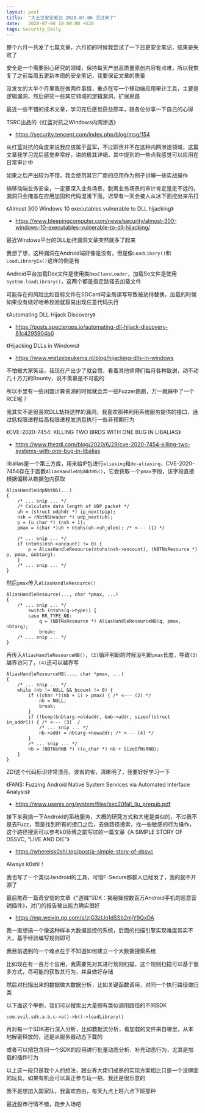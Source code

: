 ```yaml
---
layout: post
title:  "大土豆安全笔记 2020.07.06 活过来了"
date:   2020-07-06 18:00:00 +520
tags: Security_Daily
---
```


整个六月一共发了七篇文章，六月初的时候我尝试了一下日更安全笔记，结果是失败了

安全是一个需要耐心研究的领域，保持每天产出高质量原创内容有点难，所以我恢复了之前每周五更新本周的安全笔记，我要保证文章的质量

没发文的大半个月里我在做两件事情，重点在写一个移动端应用审计工具，主要是逻辑漏洞，然后研究一些其它领域的逻辑漏洞，扩展思路

最近一些不错的技术文章，学习完后感觉获益颇丰，跟各位分享一下自己的心得

TSRC出品的《红蓝对抗之Windows内网渗透》
- https://security.tencent.com/index.php/blog/msg/154

从红蓝对抗的角度来说我应该属于蓝军，不过职责并不在这种内网渗透领域，这篇文章我学习完后感觉非常好，讲的极其详细，其中提到的一些点我感觉可以应用在日常审计中

如果之后产出较为不错，我会使用其它厂商的应用作为例子讲解一些实战操作

搞移动端业务安全，一定要深入业务场景，脱离业务场景的审计肯定是走不远的，漏洞只会掩盖在应用加固和代码混淆下面，迟早有一天会被人从冰下面挖出来吊打

《Almost 300 Windows 10 executables vulnerable to DLL hijacking》
- https://www.bleepingcomputer.com/news/security/almost-300-windows-10-executables-vulnerable-to-dll-hijacking/

最近Windows平台的DLL劫持漏洞文章突然就多了起来

我想了想，这种漏洞在Android端好像是没有，但是像`LoadLibary()`和`LoadLibraryEx()`这样的倒是有

Android平台加载Dex文件是使用类`DexClassLoader`，加载So文件是使用`System.loadLibrary()`，这两个都是指定路径去加载文件

可能存在的风险比如目标文件在SDCard可全局读写导致被劫持替换，加载的时候如果没有做好哈希校验就容易出现任意代码执行

《Automating DLL Hijack Discovery》
- https://posts.specterops.io/automating-dll-hijack-discovery-81c4295904b0

《Hijacking DLLs in Windows》
- https://www.wietzebeukema.nl/blog/hijacking-dlls-in-windows

不怕被大家笑话，我现在产出少了就会慌，看着其他师傅们每月各种致谢，动不动几十万刀的Bounty，说不羡慕是不可能的

所以手里有一些闲置计算资源的时候就会弄一些Fuzzer跑跑，万一就踩中了一个RCE呢？

我其实不是很喜欢DLL劫持这样的漏洞，我喜欢那种利用系统服务提供的接口，通过低权限进程给高权限进程发消息执行一些非预期行为

《CVE-2020-7454: KILLING TWO BIRDS WITH ONE BUG IN LIBALIAS》
- https://www.thezdi.com/blog/2020/6/29/cve-2020-7454-killing-two-systems-with-one-bug-in-libalias

libalias是一个第三方库，用来给IP包进行`aliasing`和`de-aliasing`，CVE-2020-7454存在于函数`AliasHandleUdpNbtNS()`，它会获取一个`pmax`字段，该字段直接根据偏移从数据包内获取
```
AliasHandleUdpNbtNS(...) 
{
    /* ... snip ... */
    /* Calculate data length of UDP packet */ 
    uh = (struct udphdr *) ip_next(pip); 
    nsh = (NbtNSHeader *) udp_next(uh); 
    p = (u_char *) (nsh + 1); 
    pmax = (char *)uh + ntohs(uh->uh_ulen); /* <--- (1) */  
    
    /* ... snip ... */
    if (ntohs(nsh->ancount) != 0) { 
        p = AliasHandleResource(ntohs(nsh->ancount), (NBTNsResource *) p, pmax, &nbtarg); 
    } 
    /* ... snip ... */
}
```


然后`pmax`传入`AliasHandleResource()`
```
AliasHandleResource(..., char *pmax, ...) 
{ 
    /* ... snip ... */
        switch (ntohs(q->type)) { 
        case RR_TYPE_NB: 
            q = (NBTNsResource *) AliasHandleResourceNB(q, pmax, nbtarg); 
            break; 
    /* ... snip ... */ 
}
```

再传入`AliasHandleResourceNB()`，`(2)`循环判断的时候没判断`pmax`长度，导致`(3)`越界访问了，`(4)`还可以越界写
```
AliasHandleResourceNB(..., char *pmax, ...) 
{ 
    /* ... snip ... */
    while (nb != NULL && bcount != 0) { 
        if ((char *)(nb + 1) > pmax) { /* <--- (2) */
            nb = NULL; 
            break; 
        } 
        if (!bcmp(&nbtarg->oldaddr, &nb->addr, sizeof(struct in_addr))) { /* <--- (3)  /
            /* ... snip ... */ 
            nb->addr = nbtarg->newaddr; /* <--- (4) */
        } 
        /* ... snip ... */
        nb = (NBTNsRNB *) ((u_char *) nb + SizeOfNsRNB); 
    } 
}
```

ZDI这个代码标识非常漂亮，该省的省，清晰明了，我要好好学习一下

《FANS: Fuzzing Android Native System Services via Automated Interface Analysis》
- https://www.usenix.org/system/files/sec20fall_liu_prepub.pdf

接下来我搞一下Android的系统服务，大概的研究方式和大佬是类似的，不过我不是去Fuzz，而是找到所有的接口之后，去做路径搜索，找一些敏感的行为操作，这个路径搜索可以参考k0师傅之前写过的一篇文章《A SIMPLE STORY OF DSSVC, "LIVE AND DIE"》
- https://whereisk0shl.top/post/a-simple-story-of-dssvc

Always k0shl！

我也写了一个类似Jandroid的工具，可惜F-Secure那群人已经发了，我的就不开源了

最后推荐一篇奇安信的文章《“道贼”SDK：揭秘操控数百万Android手机的恶意营销插件》，对门的报告输出能力确实很好
- https://mp.weixin.qq.com/s/zjG3zlJo1dSSb2mjY9QxDA

我一直想搞一个像这种样本大数据监控的系统，后面的扫描引擎实现难度其实不大，基于经验编写规则即可

我目前遇到的一个难点在于不知道如何建立一个大数据搜索系统

比如现在有一百万个应用，我需要先对其进行规则扫描，这个规则扫描可以基于很多方式，尽可能的获取其行为，并且做好存储

然后对扫描出来的数据做大数据分析，比如关键函数调用，对同一个执行路径做归类

以下面这个举例，我们可以搜索出大量拥有类似调用路径的不同SDK
```
com.evil.sdk.a.b.c->a()->b()->loadLibrary()
```

再对每一个SDK进行深入分析，比如数据流分析，看加载的文件来自哪里，从本地解密释放的，还是从服务器动态下载的

或者可以把包含同一个SDK的应用进行批量动态分析，补充动态行为，尤其是加载的插件行为

以上这一段只是我个人的想法，跟业界大佬们成熟的实现方案相比只是一个没牌面的玩具，如果有机会可以真正参与玩一把，我还是很乐意的

我不是想加入国家队，我喜欢自由，每天九点上班六点下班那种

最近股市行情不错，跑步入场吧